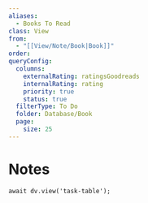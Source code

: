 ```yaml
---
aliases:
  - Books To Read
class: View
from:
  - "[[View/Note/Book|Book]]"
order: 
queryConfig:
  columns:
    externalRating: ratingsGoodreads
    internalRating: rating
    priority: true
    status: true
  filterType: To Do
  folder: Database/Book
  page:
    size: 25
---
```

# Notes

```dataviewjs
await dv.view('task-table');
```

